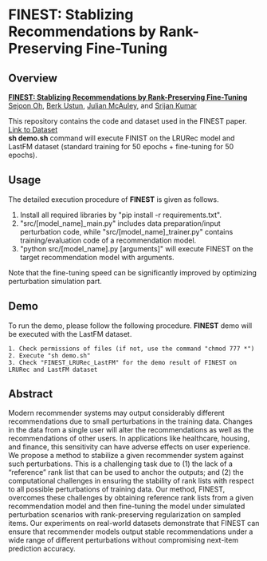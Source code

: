 # FINEST: Stablizing Recommendations by Rank-Preserving Fine-Tuning

Overview
---------------
[**FINEST: Stablizing Recommendations by Rank-Preserving Fine-Tuning**](https://arxiv.org/abs/2402.03481)  
[Sejoon Oh](https://sejoonoh.github.io/), [Berk Ustun](https://www.berkustun.com/), [Julian McAuley](https://cseweb.ucsd.edu/~jmcauley/), and [Srijan Kumar](https://www.cc.gatech.edu/~srijan/)  

This repository contains the code and dataset used in the FINEST paper.  
[Link to Dataset](https://drive.google.com/file/d/1AvpAqBQvr0BduHDPVqssM5KIyIO_hHa4/view?usp=sharing)  
**sh demo.sh** command will execute FINIST on the LRURec model and LastFM dataset (standard training for 50 epochs + fine-tuning for 50 epochs).  


Usage
---------------

The detailed execution procedure of **FINEST** is given as follows.

1) Install all required libraries by "pip install -r requirements.txt".
2) "src/[model_name]_main.py" includes data preparation/input perturbation code, while "src/[model_name]_trainer.py" contains training/evaluation code of a recommendation model.
3) "python src/[model_name].py [arguments]" will execute FINEST on the target recommendation model with arguments.

Note that the fine-tuning speed can be significantly improved by optimizing perturbation simulation part.

Demo
---------------
To run the demo, please follow the following procedure. **FINEST** demo will be executed with the LastFM dataset.

	1. Check permissions of files (if not, use the command "chmod 777 *")
	2. Execute "sh demo.sh"
	3. Check "FINEST_LRURec_LastFM" for the demo result of FINEST on LRURec and LastFM dataset

Abstract
---------------
Modern recommender systems may output considerably different recommendations due to small perturbations in the training data. Changes in the data from a single user will alter the recommendations as well as the recommendations of other users. In applications like healthcare, housing, and finance, this sensitivity can have adverse effects on user experience. We propose a method to stabilize a given recommender system against such perturbations. This is a challenging task due to (1) the lack of a “reference” rank list that can be used to anchor the outputs; and (2) the computational challenges in ensuring the stability of rank lists with respect to all possible perturbations of training data. Our method, FINEST, overcomes these challenges by obtaining reference rank lists from a given recommendation model and then fine-tuning the model under simulated perturbation scenarios with rank-preserving regularization on sampled items. Our experiments on real-world datasets demonstrate that FINEST can ensure that recommender models output stable recommendations under a wide range of different perturbations without compromising next-item prediction accuracy.
